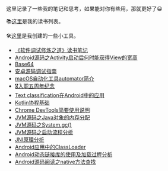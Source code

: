 这里记录了一些我的笔记和思考，如果能对你有些用，那就更好了😀

📚[这里](https://book.douban.com/people/55735721/)是我的读书列表。

🛠[这里](./note/工具.md)是我创建的一些小工具。

- [《软件调试修炼之道》读书笔记](http://htmlpreview.github.io/?https://github.com/deepen099/note/blob/master/note/软件调试修炼之道.html)
- [Android源码之Activity启动后何时能获得View的宽高](./note/Android源码之Activity启动后何时能获得View的宽高.md)
- [Base64](./note/Base64.md)
- [安卓源码调试指南](./note/安卓源码调试指南.md)
- [macOS自动化工具automator简介](./note/macOS自动化工具automator简介.md)
- [🎖入职五周年纪念](./note/入职五周年纪念.md)
- [Text classification在Android中的应用](./note/Text%20classification在Android中的应用.md)
- [Kotlin协程基础](./note/Kotlin协程基础.md)
- [Chrome DevTools简要使用说明](./note/Chrome%20DevTools简要使用说明.md)
- [JVM源码之Java对象的内存分配](./note/JVM源码之Java对象的内存分配.md)
- [JVM源码之System.gc()](./note/JVM源码之System.gc().md)
- [JVM源码之启动流程分析](./note/JVM源码之启动流程分析.md)
- [JNI原理分析](./note/JNI原理分析.md)
- [Android应用中的ClassLoader](./note/Android应用中的ClassLoader.md)
- [Android动态链接库的使用及加载过程分析](./note/Android动态链接库的使用及加载过程分析.md)
- [Android源码阅读之native方法查找](./note/Android源码阅读之native方法查找.md)